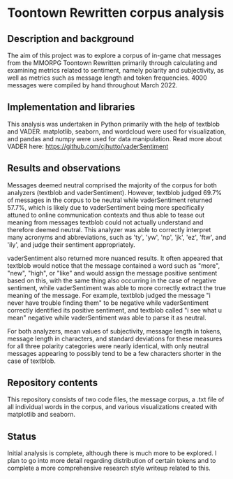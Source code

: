 
# Toontown Rewritten corpus analysis

## Description and background
The aim of this project was to explore a corpus of in-game chat messages from the MMORPG Toontown Rewritten primarily through calculating and examining metrics related to sentiment, namely polarity and subjectivity, as well as metrics such as message length and token frequencies. 4000 messages were compiled by hand throughout March 2022.   

## Implementation and libraries
This analysis was undertaken in Python primarily with the help of textblob and VADER. matplotlib, seaborn, and wordcloud were used for visualization, and pandas and numpy were used for data manipulation. Read more about VADER here: https://github.com/cjhutto/vaderSentiment

## Results and observations
Messages deemed neutral comprised the majority of the corpus for both analyzers (textblob and vaderSentiment). However, textblob judged 69.7% of messages in the corpus to be neutral while vaderSentiment returned 57.7%, which is likely due to vaderSentiment being more specifically attuned to online communication contexts and thus able to tease out meaning from messages textblob could not actually understand and therefore deemed neutral. This analyzer was able to correctly interpret many acronyms and abbreviations, such as 'ty', 'yw', 'np', 'jk', 'ez', 'ftw', and 'ily', and judge their sentiment appropriately.

vaderSentiment also returned more nuanced results. It often appeared that textblob would notice that the message contained a word such as "more", "new", "high", or "like" and would assign the message positive sentiment based on this, with the same thing also occurring in the case of negative sentiment, while vaderSentiment was able to more correctly extract the true meaning of the message. For example, textblob judged the message "i never have trouble finding them" to be negative while vaderSentiment correctly identified its positive sentiment, and textblob called "i see what u mean" negative while vaderSentiment was able to parse it as neutral.

For both analyzers, mean values of subjectivity, message length in tokens, message length in characters, and standard deviations for these measures for all three polarity categories were nearly identical, with only neutral messages appearing to possibly tend to be a few characters shorter in the case of textblob. 

## Repository contents
This repository consists of two code files, the message corpus, a .txt file of all individual words in the corpus, and various visualizations created with matplotlib and seaborn.

## Status
Initial analysis is complete, although there is much more to be explored. I plan to go into more detail regarding distribution of certain tokens and to complete a more comprehensive research style writeup related to this.
